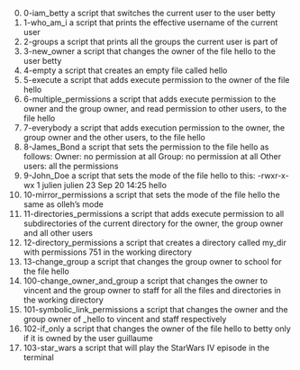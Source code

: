 0) 0-iam_betty a script that switches the current user to the user betty
1) 1-who_am_i  a script that prints the effective username of the current user
2) 2-groups a script that prints all the groups the current user is part of
3) 3-new_owner a script that changes the owner of the file hello to the user betty
4) 4-empty a script that creates an empty file called hello
5) 5-execute a script that adds execute permission to the owner of the file hello
6) 6-multiple_permissions a script that adds execute permission to the owner and the group owner, and read permission to other users, to the file hello
7) 7-everybody a script that adds execution permission to the owner, the group owner and the other users, to the file hello
8) 8-James_Bond a script that sets the permission to the file hello as follows:
Owner: no permission at all
Group: no permission at all
Other users: all the permissions
9) 9-John_Doe a script that sets the mode of the file hello to this:
-rwxr-x-wx 1 julien julien 23 Sep 20 14:25 hello
10) 10-mirror_permissions a script that sets the mode of the file hello the same as olleh’s mode
11) 11-directories_permissions  a script that adds execute permission to all subdirectories of the current directory for the owner, the group owner and all other users
12) 12-directory_permissions a script that creates a directory called my_dir with permissions 751 in the working directory
13) 13-change_group a script that changes the group owner to school for the file hello
14) 100-change_owner_and_group  a script that changes the owner to vincent and the group owner to staff for all the files and directories in the working directory
15) 101-symbolic_link_permissions a script that changes the owner and the group owner of _hello to vincent and staff respectively
16) 102-if_only a script that changes the owner of the file hello to betty only if it is owned by the user guillaume
17) 103-star_wars a script that will play the StarWars IV episode in the terminal
